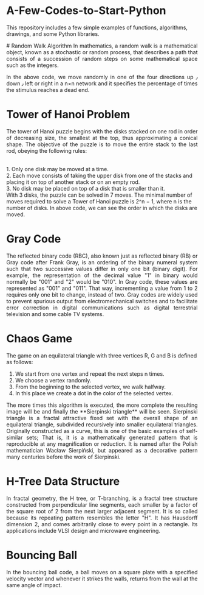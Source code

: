 # A-Few-Codes-to-Start-Python
This repository includes a few simple examples of functions, algorithms, drawings, and some Python libraries.

<p align="justify">
# Random Walk Algorithm
In mathematics, a random walk is a mathematical object, known as a stochastic or random process, that describes a path that consists of a succession of random steps on some mathematical space such as the integers.</p>
<p align="justify">In the above code, we move randomly in one of the four directions up ٫ down ٫ left or right in a n×n network and it specifies the percentage of times the stimulus reaches a dead end.
</p>

# Tower of Hanoi Problem
<p align="justify">
The tower of Hanoi puzzle begins with the disks stacked on one rod in order of decreasing size, the smallest at the top, thus approximating a conical shape. The objective of the puzzle is to move the entire stack to the last rod, obeying the following rules:</p></br>
1. Only one disk may be moved at a time.</br>
2. Each move consists of taking the upper disk from one of the stacks and placing it on top of another stack or on an empty rod.</br>
3. No disk may be placed on top of a disk that is smaller than it.</br>
With 3 disks, the puzzle can be solved in 7 moves. The minimal number of moves required to solve a Tower of Hanoi puzzle is 2^n − 1, where n is the number of disks. In above code, we can see the order in which the disks are moved.


# Gray Code
<p align="justify">
The reflected binary code (RBC), also known just as reflected binary (RB) or Gray code after Frank Gray, is an ordering of the binary numeral system such that two successive values differ in only one bit (binary digit). For example, the representation of the decimal value "1" in binary would normally be "001" and "2" would be "010". In Gray code, these values are represented as "001" and "011". That way, incrementing a value from 1 to 2 requires only one bit to change, instead of two. Gray codes are widely used to prevent spurious output from electromechanical switches and to facilitate error correction in digital communications such as digital terrestrial television and some cable TV systems.
</p>

# Chaos Game
The game on an equilateral triangle with three vertices R, G and B is defined as follows:
1. We start from one vertex and repeat the next steps n times.
2. We choose a vertex randomly.
3. From the beginning to the selected vertex, we walk halfway.
4. In this place we create a dot in the color of the selected vertex.
<p align="justify">
The more times this algorithm is executed, the more complete the resulting image will be and finally the **Sierpinski triangle** will be seen.
Sierpinski triangle is a fractal attractive fixed set with the overall shape of an equilateral triangle, subdivided recursively into smaller equilateral triangles. Originally constructed as a curve, this is one of the basic examples of self-similar sets; That is, it is a mathematically generated pattern that is reproducible at any magnification or reduction. It is named after the Polish mathematician Wacław Sierpiński, but appeared as a decorative pattern many centuries before the work of Sierpinski.
</p>

# H-Tree Data Structure
<p align="justify">
In fractal geometry, the H tree, or T-branching, is a fractal tree structure constructed from perpendicular line segments, each smaller by a factor of the square root of 2 from the next larger adjacent segment. It is so called because its repeating pattern resembles the letter "H". It has Hausdorff dimension 2, and comes arbitrarily close to every point in a rectangle. Its applications include VLSI design and microwave engineering.
</p>

# Bouncing Ball
<p align="justify">
In the bouncing ball code, a ball moves on a square plate with a specified velocity vector and whenever it strikes the walls, returns from the wall at the same angle of impact.
</p>
